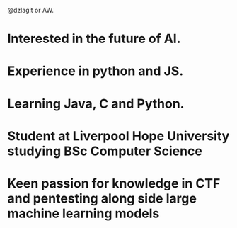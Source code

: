 @dzlagit or AW.
# Interested in the future of AI.
# Experience in python and JS.
# Learning Java, C and Python.
# Student at Liverpool Hope University studying BSc Computer Science
# Keen passion for knowledge in CTF and pentesting along side large machine learning models
